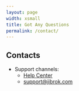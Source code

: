 ```yaml
---
layout: page
width: xsmall
title: Got Any Questions
permalink: /contact/
---
```


## Contacts

* Support channels:
    * [Help Center](https://jibrok.atlassian.net/servicedesk/customer/portals)
    * [support@jibrok.com](mailto:support@jibrok.com)
   
[//]: # (* You can also contact us in social networks:)
[//]: # (    * <a href="https://twitter.com/JiBrok_apps" class="uk-icon-link uk-icon" target="_blank"><img src="/uploads/social/twitter.svg" alt="rss" style="width: 20px; height: 20px;"></a>)
    